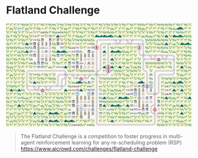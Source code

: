 # Flatland Challenge
![](trains.gif)
> The Flatland Challenge is a competition to foster progress in multi-agent reinforcement learning for any re-scheduling problem (RSP) https://www.aicrowd.com/challenges/flatland-challenge


